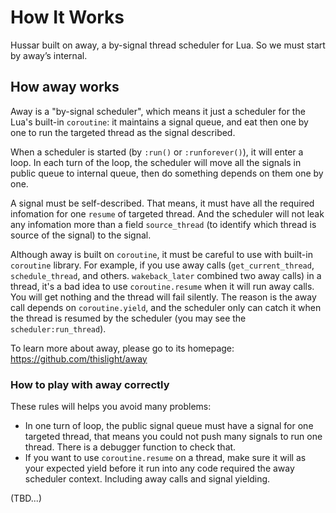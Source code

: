 # How It Works
Hussar built on away, a by-signal thread scheduler for Lua. So we must start by away’s internal.

## How away works
Away is a "by-signal scheduler", which means it just a scheduler for the Lua's built-in `coroutine`: it maintains a signal queue, and eat then one by one to run the targeted thread as the signal described.

When a scheduler is started (by `:run()` or `:runforever()`), it will enter a loop. In each turn of the loop, the scheduler will move all the signals in public queue to internal queue, then do something depends on them one by one.

A signal must be self-described. That means, it must have all the required infomation for one `resume` of targeted thread. And the scheduler will not leak any infomation more than a field `source_thread` (to identify which thread is source of the signal) to the signal.

Although away is built on `coroutine`, it must be careful to use with built-in `coroutine` library. For example, if you use away calls (`get_current_thread`, `schedule_thread`, and others. `wakeback_later` combined two away calls) in a thread, it's a bad idea to use `coroutine.resume` when it will run away calls. You will get nothing and the thread will fail silently. The reason is the away call depends on `coroutine.yield`, and the scheduler only can catch it when the thread is resumed by the scheduler (you may see the `scheduler:run_thread`).

To learn more about away, please go to its homepage: https://github.com/thislight/away

### How to play with away correctly
These rules will helps you avoid many problems:
- In one turn of loop, the public signal queue must have a signal for one targeted thread, that means you could not push many signals to run one thread. There is a debugger function to check that.
- If you want to use `coroutine.resume` on a thread, make sure it will as your expected yield before it run into any code required the away scheduler context. Including away calls and signal yielding.

(TBD...)
